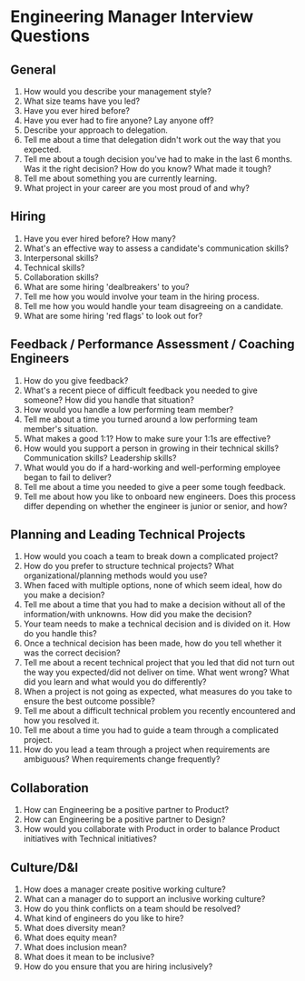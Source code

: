 # Engineering Manager Interview Questions

## General
1. How would you describe your management style?
2. What size teams have you led?
3. Have you ever hired before?
4. Have you ever had to fire anyone? Lay anyone off?
5. Describe your approach to delegation.
6. Tell me about a time that delegation didn't work out the way that you expected.
7. Tell me about a tough decision you've had to make in the last 6 months. Was it the right decision? How do you know? What made it tough?
8. Tell me about something you are currently learning.
9. What project in your career are you most proud of and why?

## Hiring
1. Have you ever hired before? How many?
2. What's an effective way to assess a candidate's communication skills?
3. Interpersonal skills?
4. Technical skills?
5. Collaboration skills?
6. What are some hiring 'dealbreakers' to you?
7. Tell me how you would involve your team in the hiring process.
8. Tell me how you would handle your team disagreeing on a candidate. 
9. What are some hiring 'red flags' to look out for?

## Feedback / Performance Assessment / Coaching Engineers
1. How do you give feedback?
2. What's a recent piece of difficult feedback you needed to give someone? How did you handle that situation?
3. How would you handle a low performing team member?
4. Tell me about a time you turned around a low performing team member's situation. 
5. What makes a good 1:1? How to make sure your 1:1s are effective?
6. How would you support a person in growing in their technical skills? Communication skills? Leadership skills?
9. What would you do if a hard-working and well-performing employee began to fail to deliver?
10. Tell me about a time you needed to give a peer some tough feedback.
11. Tell me about how you like to onboard new engineers. Does this process differ depending on whether the engineer is junior or senior, and how?

## Planning and Leading Technical Projects
1. How would you coach a team to break down a complicated project?
2. How do you prefer to structure technical projects? What organizational/planning methods would you use?
3. When faced with multiple options, none of which seem ideal, how do you make a decision?
4. Tell me about a time that you had to make a decision without all of the information/with unknowns. How did you make the decision?
5. Your team needs to make a technical decision and is divided on it. How do you handle this?
6. Once a technical decision has been made, how do you tell whether it was the correct decision?
7. Tell me about a recent technical project that you led that did not turn out the way you expected/did not deliver on time. What went wrong? What did you learn and what would you do differently?
8.  When a project is not going as expected, what measures do you take to ensure the best outcome possible?
9.  Tell me about a difficult technical problem you recently encountered and how you resolved it.
10.  Tell me about a time you had to guide a team through a complicated project.
11.  How do you lead a team through a project when requirements are ambiguous? When requirements change frequently?

## Collaboration
1. How can Engineering be a positive partner to Product?
2. How can Engineering be a positive partner to Design?
3. How would you collaborate with Product in order to balance Product initiatives with Technical initiatives?

## Culture/D&I
1. How does a manager create positive working culture?
2. What can a manager do to support an inclusive working culture?
3. How do you think conflicts on a team should be resolved?
4. What kind of engineers do you like to hire?
5. What does diversity mean?
6. What does equity mean?
7. What does inclusion mean?
8. What does it mean to be inclusive?
9. How do you ensure that you are hiring inclusively?
